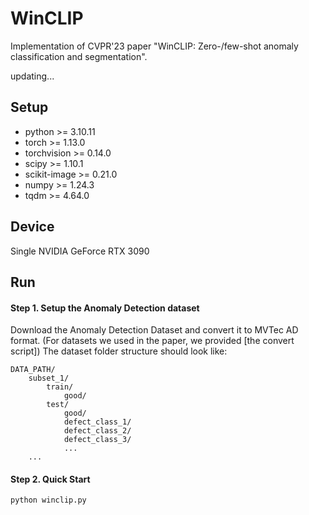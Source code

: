 # WinCLIP
Implementation of CVPR'23 paper "WinCLIP: Zero-/few-shot anomaly classification and segmentation". 

updating...

## Setup
- python >= 3.10.11
- torch >= 1.13.0
- torchvision >= 0.14.0
- scipy >= 1.10.1
- scikit-image >= 0.21.0
- numpy >= 1.24.3
- tqdm >= 4.64.0

## Device
Single NVIDIA GeForce RTX 3090

## Run
#### Step 1. Setup the Anomaly Detection dataset

Download the Anomaly Detection Dataset and convert it to MVTec AD format. (For datasets we used in the paper, we provided [the convert script]) 
The dataset folder structure should look like:

```
DATA_PATH/
    subset_1/
        train/
            good/
        test/
            good/
            defect_class_1/
            defect_class_2/
            defect_class_3/
            ...
    ...
```
#### Step 2. Quick Start

```bash
python winclip.py
```
